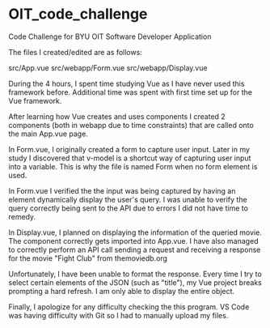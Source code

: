 # OIT_code_challenge

Code Challenge for BYU OIT Software Developer Application

The files I created/edited are as follows: 

src/App.vue
src/webapp/Form.vue
src/webapp/Display.vue

During the 4 hours, I spent time studying Vue as I have never used this framework before. Additional time was spent with first time set up for the Vue framework.

After learning how Vue creates and uses components I created 2 components (both in webapp due to time constraints) that are called onto the main App.vue page.

In Form.vue, I originally created a form to capture user input. Later in my study I discovered that v-model is a shortcut way of capturing user input into a variable. This is why the file is named Form when no form element is used.

In Form.vue I verified the the input was being captured by having an element dynamically display the user's query. I was unable to verify the query correctly being sent to the API due to errors I did not have time to remedy.

In Display.vue, I planned on displaying the information of the queried movie. The component correctly gets imported into App.vue. I have also managed to correctly perform an API call sending a request and receiving a response for the movie "Fight Club" from themoviedb.org

Unfortunately, I have been unable to format the response. Every time I try to select certain elements of the JSON (such as "title"), my Vue project breaks prompting a hard refresh. I am only able to display the entire object. 

Finally, I apologize for any difficulty checking the this program. VS Code was having difficulty with Git so I had to manually upload my files. 
